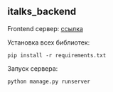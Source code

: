 ## italks_backend

Frontend сервер: [ссылка](https://github.com/Alllex202/italks-frontend "https://github.com/Alllex202/italks-frontend")

Установка всех библиотек:
```
pip install -r requirements.txt
```

Запуск сервера:
```
python manage.py runserver
```
